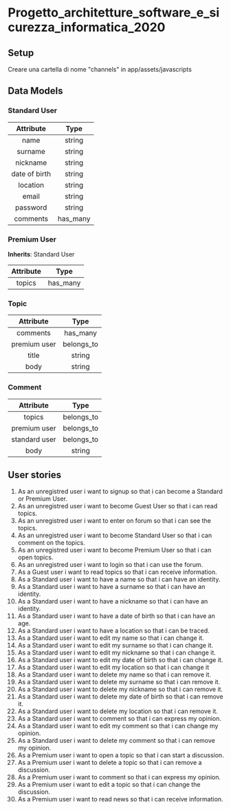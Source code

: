 # Progetto_architetture_software_e_sicurezza_informatica_2020

## Setup

Creare una cartella di nome "channels" in app/assets/javascripts

## Data Models

### Standard User

Attribute | Type 
:-:|:-:
name | string 
surname | string 
nickname | string 
date of birth | string 
location | string 
email | string 
password | string
comments | has\_many 

### Premium User

**Inherits**: Standard User

Attribute | Type 
:-:|:-:
topics | has\_many 

### Topic

Attribute | Type 
:-:|:-:
comments | has\_many
premium user | belongs\_to 
title | string
body | string

### Comment

Attribute | Type 
:-:|:-:
topics | belongs\_to 
premium user | belongs\_to 
standard user | belongs\_to 
body | string

## User stories

1) As an unregistred user i want to signup so that i can become a Standard or Premium User.
2) As an unregistred user i want to become Guest User so that i can read topics. 
3) As an unregistred user i want to enter on forum so that i can see the topics.
4) As an unregistred user i want to become Standard User so that i can comment on the topics.
5) As an unregistred user i want to become Premium User so that i can open topics.
6) As an unregistred user i want to login so that i can use the forum.
7) As a Guest user i want to read topics so that i can receive information.
8) As a Standard user i want to have a name so that i can have an identity.
9) As a Standard user i want to have a surname so that i can have an identity.
10) As a Standard user i want to have a nickname so that i can have an identity.
11) As a Standard user i want to have a date of birth so that i can have an age.
12) As a Standard user i want to have a location so that i can be traced.
13) As a Standard user i want to edit my name so that i can change it.
14) As a Standard user i want to edit my surname so that i can change it.
15) As a Standard user i want to edit my nickname so that i can change it.
16) As a Standard user i want to edit my date of birth so that i can change it.
17) As a Standard user i want to edit my location so that i can change it
18) As a Standard user i want to delete my name so that i can remove it.
19) As a Standard user i want to delete my surname so that i can remove it.
20) As a Standard user i want to delete my nickname so that i can remove it.
21) As a Standard user i want to delete my date of birth so that i can remove it.
22) As a Standard user i want to delete my location so that i can remove it.
23) As a Standard user i want to comment so that i can express my opinion.
24) As a Standard user i want to edit my comment so that i can change my opinion.
25) As a Standard user i want to delete my comment so that i can remove my opinion.
26) As a Premium user i want to open a topic so that i can start a discussion.
27) As a Premium user i want to delete a topic so that i can remove a discussion.
28) As a Premium user i want to comment so that i can express my opinion.
29) As a Premium user i want to edit a topic so that i can change the discussion.
30) As a Premium user i want to read news so that i can receive information.
